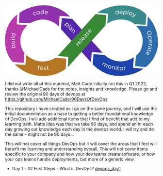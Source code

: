 ![](attachments/Pasted%20image%2020220414124647.png)

I did not write all of this material, Matt Cade initially ran this in Q1 2022, thanks @MichaelCade for the notes, insights and knowledge. Please go and review the original 90 days of devops at https://github.com/MichaelCade/90DaysOfDevOps

This repository i have created as I go on the same journey, and I will use the initial documentation as a base  to getting a better foundational knowledge of DevOps. I will add additional items that I find of benefit that add to my learning path. Matts idea was that we take 90 days, and spend an hr each day growing our knowledge each day in the devops world.  I will try and do the same - might not be 90 days... 

This will not cover all things DevOps but it will cover the areas that I feel will benefit my learning and understanding overall.  This will not cover items specific to your company and how your dev teams create software, or how your ops teams handle deployments, but more of a generic view. 

- Day 1  - ## First Steps - What is DevOps?  [devops_day1](days/devops_day1.md)
